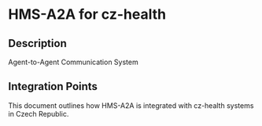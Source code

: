 # HMS-A2A for cz-health

## Description

Agent-to-Agent Communication System

## Integration Points

This document outlines how HMS-A2A is integrated with cz-health systems in Czech Republic.
